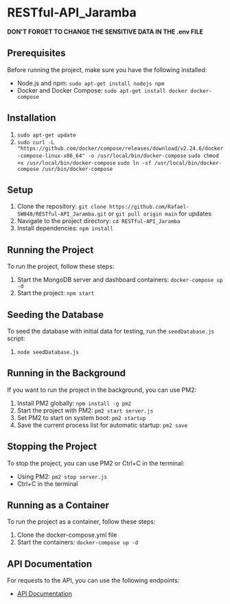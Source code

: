 # RESTful-API_Jaramba

**DON'T FORGET TO CHANGE THE SENSITIVE DATA IN THE .env FILE**

## Prerequisites
Before running the project, make sure you have the following installed:
- Node.js and npm: `sudo apt-get install nodejs npm`
- Docker and Docker Compose: `sudo apt-get install docker docker-compose`

## Installation
1. `sudo apt-get update`
2. `sudo curl -L "https://github.com/docker/compose/releases/download/v2.24.6/docker-compose-linux-x86_64" -o /usr/local/bin/docker-compose`
   `sudo chmod +x /usr/local/bin/docker-compose`
   `sudo ln -sf /usr/local/bin/docker-compose /usr/bin/docker-compose`

## Setup
1. Clone the repository: `git clone https://github.com/Rafael-SW048/RESTful-API_Jaramba.git` or `git pull origin main` for updates
2. Navigate to the project directory: `cd RESTful-API_Jaramba`
3. Install dependencies: `npm install`

## Running the Project
To run the project, follow these steps:
1. Start the MongoDB server and dashboard containers: `docker-compose up -d`
2. Start the project: `npm start`

## Seeding the Database
To seed the database with initial data for testing, run the `seedDatabase.js` script:
1. `node seedDatabase.js`

## Running in the Background
If you want to run the project in the background, you can use PM2:
1. Install PM2 globally: `npm install -g pm2`
2. Start the project with PM2: `pm2 start server.js`
3. Set PM2 to start on system boot: `pm2 startup`
4. Save the current process list for automatic startup: `pm2 save`

## Stopping the Project
To stop the project, you can use PM2 or Ctrl+C in the terminal:
- Using PM2: `pm2 stop server.js`
- Ctrl+C in the terminal

## Running as a Container
To run the project as a container, follow these steps:
1. Clone the docker-compose.yml file
2. Start the containers: `docker-compose up -d`

## API Documentation
For requests to the API, you can use the following endpoints:
- [API Documentation](http://localhost:3000/api-docs/#/)

